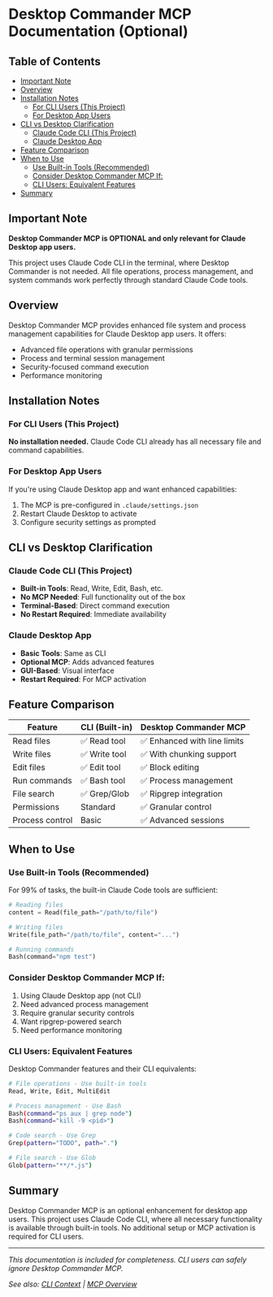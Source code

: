 # Desktop Commander MCP Documentation (Optional)

## Table of Contents

- [Important Note](#important-note)
- [Overview](#overview)
- [Installation Notes](#installation-notes)
  - [For CLI Users (This Project)](#for-cli-users-this-project)
  - [For Desktop App Users](#for-desktop-app-users)
- [CLI vs Desktop Clarification](#cli-vs-desktop-clarification)
  - [Claude Code CLI (This Project)](#claude-code-cli-this-project)
  - [Claude Desktop App](#claude-desktop-app)
- [Feature Comparison](#feature-comparison)
- [When to Use](#when-to-use)
  - [Use Built-in Tools (Recommended)](#use-built-in-tools-recommended)
  - [Consider Desktop Commander MCP If:](#consider-desktop-commander-mcp-if)
  - [CLI Users: Equivalent Features](#cli-users-equivalent-features)
- [Summary](#summary)
## Important Note

**Desktop Commander MCP is OPTIONAL and only relevant for Claude Desktop app users.**

This project uses Claude Code CLI in the terminal, where Desktop Commander is not needed. All file operations, process management, and system commands work perfectly through standard Claude Code tools.

## Overview

Desktop Commander MCP provides enhanced file system and process management capabilities for Claude Desktop app users. It offers:

- Advanced file operations with granular permissions
- Process and terminal session management
- Security-focused command execution
- Performance monitoring

## Installation Notes

### For CLI Users (This Project)
**No installation needed.** Claude Code CLI already has all necessary file and command capabilities.

### For Desktop App Users
If you're using Claude Desktop app and want enhanced capabilities:

1. The MCP is pre-configured in `.claude/settings.json`
2. Restart Claude Desktop to activate
3. Configure security settings as prompted

## CLI vs Desktop Clarification

### Claude Code CLI (This Project)
- **Built-in Tools**: Read, Write, Edit, Bash, etc.
- **No MCP Needed**: Full functionality out of the box
- **Terminal-Based**: Direct command execution
- **No Restart Required**: Immediate availability

### Claude Desktop App
- **Basic Tools**: Same as CLI
- **Optional MCP**: Adds advanced features
- **GUI-Based**: Visual interface
- **Restart Required**: For MCP activation

## Feature Comparison

| Feature | CLI (Built-in) | Desktop Commander MCP |
|---------|----------------|----------------------|
| Read files | ✅ Read tool | ✅ Enhanced with line limits |
| Write files | ✅ Write tool | ✅ With chunking support |
| Edit files | ✅ Edit tool | ✅ Block editing |
| Run commands | ✅ Bash tool | ✅ Process management |
| File search | ✅ Grep/Glob | ✅ Ripgrep integration |
| Permissions | Standard | ✅ Granular control |
| Process control | Basic | ✅ Advanced sessions |

## When to Use

### Use Built-in Tools (Recommended)
For 99% of tasks, the built-in Claude Code tools are sufficient:
```python
# Reading files
content = Read(file_path="/path/to/file")

# Writing files
Write(file_path="/path/to/file", content="...")

# Running commands
Bash(command="npm test")
```

### Consider Desktop Commander MCP If:
1. Using Claude Desktop app (not CLI)
2. Need advanced process management
3. Require granular security controls
4. Want ripgrep-powered search
5. Need performance monitoring

### CLI Users: Equivalent Features
Desktop Commander features and their CLI equivalents:

```bash
# File operations - Use built-in tools
Read, Write, Edit, MultiEdit

# Process management - Use Bash
Bash(command="ps aux | grep node")
Bash(command="kill -9 <pid>")

# Code search - Use Grep
Grep(pattern="TODO", path=".")

# File search - Use Glob
Glob(pattern="**/*.js")
```

## Summary

Desktop Commander MCP is an optional enhancement for desktop app users. This project uses Claude Code CLI, where all necessary functionality is available through built-in tools. No additional setup or MCP activation is required for CLI users.

---

*This documentation is included for completeness. CLI users can safely ignore Desktop Commander MCP.*

*See also: [CLI Context](../../CLI-CONTEXT.md) | [MCP Overview](../README.md)*